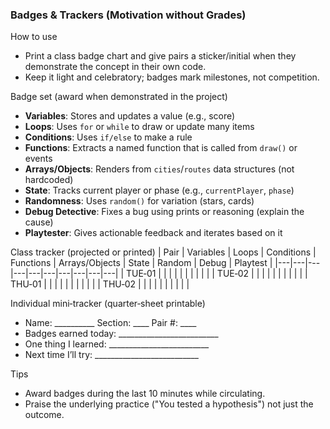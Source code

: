 ### Badges & Trackers (Motivation without Grades)

How to use
- Print a class badge chart and give pairs a sticker/initial when they demonstrate the concept in their own code.
- Keep it light and celebratory; badges mark milestones, not competition.

Badge set (award when demonstrated in the project)
- **Variables**: Stores and updates a value (e.g., score)
- **Loops**: Uses `for` or `while` to draw or update many items
- **Conditions**: Uses `if/else` to make a rule
- **Functions**: Extracts a named function that is called from `draw()` or events
- **Arrays/Objects**: Renders from `cities`/`routes` data structures (not hardcoded)
- **State**: Tracks current player or phase (e.g., `currentPlayer`, `phase`)
- **Randomness**: Uses `random()` for variation (stars, cards)
- **Debug Detective**: Fixes a bug using prints or reasoning (explain the cause)
- **Playtester**: Gives actionable feedback and iterates based on it

Class tracker (projected or printed)
| Pair | Variables | Loops | Conditions | Functions | Arrays/Objects | State | Random | Debug | Playtest |
|---|---|---|---|---|---|---|---|---|---|
| TUE‑01 |  |  |  |  |  |  |  |  |  |
| TUE‑02 |  |  |  |  |  |  |  |  |  |
| THU‑01 |  |  |  |  |  |  |  |  |  |
| THU‑02 |  |  |  |  |  |  |  |  |  |

Individual mini‑tracker (quarter‑sheet printable)
- Name: __________  Section: ____  Pair #: ____
- Badges earned today: _________________________
- One thing I learned: _________________________
- Next time I’ll try: __________________________

Tips
- Award badges during the last 10 minutes while circulating.
- Praise the underlying practice ("You tested a hypothesis") not just the outcome.


